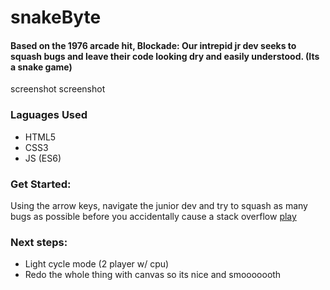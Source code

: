 # snakeByte
#### Based on the 1976 arcade hit, Blockade:  Our intrepid jr dev seeks to squash bugs and leave their code looking dry and easily understood.  (Its a snake game)

screenshot
screenshot
  
### Laguages Used
  
- HTML5
- CSS3
- JS (ES6)

### Get Started:

Using the arrow keys, navigate the junior dev and try to squash as many bugs as possible before you accidentally cause a stack overflow
[play](#)

### Next  steps:

- Light cycle mode (2 player w/ cpu)
- Redo the whole thing with canvas so its nice and smooooooth
